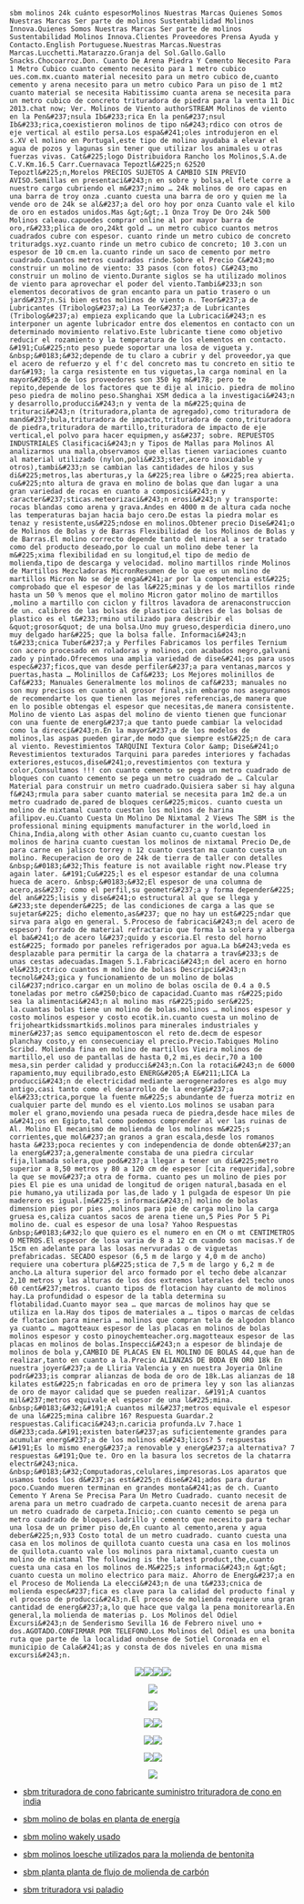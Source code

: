 
```
sbm molinos 24k cuánto espesorMolinos Nuestras Marcas Quienes Somos Nuestras Marcas Ser parte de molinos Sustentabilidad Molinos Innova.Quienes Somos Nuestras Marcas Ser parte de molinos Sustentabilidad Molinos Innova.Clientes Proveedores Prensa Ayuda y Contacto.English Portuguese.Nuestras Marcas.Nuestras Marcas.Lucchetti.Matarazzo.Granja del Sol.Gallo.Gallo Snacks.Chocoarroz.Don. Cuanto De Arena Piedra Y Cemento Necesito Para 1 Metro Cubico cuanto cemento necesito para 1 metro cubico ues.com.mx.cuanto material necesito para un metro cubico de,cuanto cemento y arena necesito para un metro cubico Para un piso de 1 mt2 cuanto material se necesita Habitissimo cuanta arena se necesita para un metro cubico de concreto trituradora de piedra para la venta 11 Dic 2013.chat now; Ver. Molinos de Viento authorSTREAM Molinos de viento en la Pen&#237;nsula Ib&#233;rica En la pen&#237;nsul Ib&#233;rica,coexistieron molinos de tipo n&#243;rdico con otros de eje vertical al estilo persa.Los espa&#241;oles introdujeron en el s.XV el molino en Portugal,este tipo de molino ayudaba a elevar el agua de pozos y lagunas sin tener que utilizar los animales u otras fuerzas vivas. Cat&#225;logo Distribuidora Rancho los Molinos,S.A.de C.V.Km.16.5 Carr.Cuernavaca Tepoztl&#225;n 62520 Tepoztl&#225;n,Morelos PRECIOS SUJETOS A CAMBIO SIN PREVIO AVISO.Semillas en presentaci&#243;n en sobre y bolsa,el flete corre a nuestro cargo cubriendo el m&#237;nimo … 24k molinos de oro capas en una barra de troy onza .cuanto cuesta una barra de oro y quien me la vende oro de 24k se al&#237;a del oro hoy por onza Cuanto vale el kilo de oro en estados unidos.Mas &gt;&gt;.1 Onza Troy De Oro 24k 500 Molinos caleau.capuedes comprar online al por mayor barra de oro,r&#233;plica de oro,24kt gold … un metro cubico cuantos metros cuadrados cubre con espesor. cuanto rinde un metro cubico de concreto trituradgs.xyz.cuanto rinde un metro cubico de concreto; 10 3.con un espesor de 10 cm.en la.cuanto rinde un saco de cemento por metro cuadrado.Cuantos metros cuadrados rinde.Sobre el Precio C&#243;mo construir un molino de viento: 33 pasos (con fotos) C&#243;mo construir un molino de viento.Durante siglos se ha utilizado molinos de viento para aprovechar el poder del viento.Tambi&#233;n son elementos decorativos de gran encanto para un patio trasero o un jard&#237;n.Si bien estos molinos de viento n. Teor&#237;a de Lubricantes (Tribolog&#237;a) La Teor&#237;a de Lubricantes (Tribolog&#237;a) empieza explicando que la Lubricaci&#243;n es interponer un agente lubricador entre dos elementos en contacto con un determinado movimiento relativo.Este lubricante tiene como objetivo reducir el rozamiento y la temperatura de los elementos en contacto. &#191;Cu&#225;nto peso puede soportar una losa de vigueta y. &nbsp;&#0183;&#32;depende de tu claro a cubrir y del proveedor,ya que el acero de refuerzo y el f'c del concreto mas tu concreto en sitio te dar&#193; la carga resistente en tus viguetas,la carga nominal en la mayor&#205;a de los proveedores son 350 kg m&#178; pero te repito,depende de los factores que te dije al inicio. piedra de molino peso piedra de molino peso.Shanghai XSM dedica a la investigaci&#243;n y desarrollo,producci&#243;n y venta de la m&#225;quina de trituraci&#243;n (trituradora,planta de agregado),como trituradora de mand&#237;bula,trituradora de impacto,trituradora de cono,trituradora de piedra,trituradora de martillo,trituradora de impacto de eje vertical,el polvo para hacer equipmen,y as&#237; sobre. REPUESTOS INDUSTRIALES Clasificaci&#243;n y Tipos de Mallas para Molinos Al analizarmos una malla,observamos que ellas tienen variaciones cuanto al material utilizado (nylon,poli&#233;ster,acero inoxidable y otros),tambi&#233;n se cambian las cantidades de hilos y sus di&#225;metros,las aberturas,y la &#225;rea libre o &#225;rea abierta. cu&#225;nto altura de grava en molino de bolas que dan lugar a una gran variedad de rocas en cuanto a composici&#243;n y caracter&#237;sticas.meteorizaci&#243;n erosi&#243;n y transporte: rocas blandas como arena y grava.Andes en 4000 m de altura cada noche las temperaturas bajan hacia bajo cero.De estas la piedra molar es tenaz y resistente,us&#225;ndose en molinos.Obtener precio Dise&#241;o de Molinos de Bolas y de Barras Flexibilidad de los Molinos de Bolas y de Barras.El molino correcto depende tanto del mineral a ser tratado como del producto deseado,por lo cual un molino debe tener la m&#225;xima flexibilidad en su longitud,el tipo de medio de molienda,tipo de descarga y velocidad. molino martillos rinde Molinos de Martillos Mezcladoras MicronResumen de lo que es un molino de martillos Micron No se deje enga&#241;ar por la competencia est&#225; comprobado que el espesor de las l&#225;minas y de los martillos rinde hasta un 50 % menos que el molino Micron gator molino de martillos ,molino a martillo con ciclon y filtros lavadora de arenaconstruccion de un. calibres de las bolsas de plastico calibres de las bolsas de plastico es el t&#233;rmino utilizado para describir el &quot;grosor&quot; de una bolsa.Uno muy grueso,desperdicia dinero,uno muy delgado har&#225; que la bolsa falle. Informaci&#243;n t&#233;cnica Tuber&#237;a y Perfiles Fabricamos los perfiles Ternium con acero procesado en roladoras y molinos,con acabados negro,galvani zado y pintado.Ofrecemos una amplia variedad de dise&#241;os para usos espec&#237;ficos,que van desde perfiler&#237;a para ventanas,marcos y puertas,hasta … Molinillos de Caf&#233; Los Mejores molinillos de Caf&#233; Manuales Generalmente los molinos de caf&#233; manuales no son muy precisos en cuanto al grosor final,sin embargo nos aseguramos de recomendarte los que tienen las mejores referencias,de manera que en lo posible obtengas el espesor que necesitas,de manera consistente. Molino de viento Las aspas del molino de viento tienen que funcionar con una fuente de energ&#237;a que tanto puede cambiar la velocidad como la direcci&#243;n.En la mayor&#237;a de los modelos de molinos,las aspas pueden girar,de modo que siempre est&#225;n de cara al viento. Revestimientos TARQUINI Textura Color &amp; Dise&#241;o Revestimientos texturados Tarquini para paredes interiores y fachadas exteriores,estucos,dise&#241;o,revestimientos con textura y color,Consultamos !!! con cuanto cemento se pega un metro cuadrado de bloques con cuanto cemento se pega un metro cuadrado de … Calcular Material para construir un metro cuadrado.Quisiera saber si hay alguna f&#243;rmula para saber cuanto material se necesita para 1m2 de.a un metro cuadrado de.pared de bloques cer&#225;micos. cuanto cuesta un molino de nixtamal cuanto cuestan los molinos de harina afilipov.eu.Cuanto Cuesta Un Molino De Nixtamal 2 Views The SBM is the professional mining equipments manufacturer in the world,loed in China,India,along with other Asian cuanto cu,cuanto cuestan los molinos de harina cuanto cuestan los molinos de nixtamal Precio De,de para carne en jalisco torrey n 12 cuanto cuestan ma cuanto cuesta un molino. Recuperacion de oro de 24k de tierra de taller con detalles &nbsp;&#0183;&#32;This feature is not available right now.Please try again later. &#191;Cu&#225;l es el espesor estandar de una columna hueca de acero. &nbsp;&#0183;&#32;El espesor de una columna de acero,as&#237; como el perfil,su geometr&#237;a y forma depender&#225; del an&#225;lisis y dise&#241;o estructural al que se llega y &#233;ste depender&#225; de las condiciones de carga a las que se sujetar&#225; dicho elemento,as&#237; que no hay un est&#225;ndar que sirva para algo en general. 5.Proceso de fabricaci&#243;n del acero de espesor) forrado de material refractario que forma la solera y alberga el ba&#241;o de acero l&#237;quido y escoria.El resto del horno est&#225; formado por paneles refrigerados por agua.La b&#243;veda es desplazable para permitir la carga de la chatarra a trav&#233;s de unas cestas adecuadas.Imagen 5.1.Fabricaci&#243;n del acero en horno el&#233;ctrico cuantos m molino de bolass Descripci&#243;n tecnol&#243;gica y funcionamiento de un molino de bolas cil&#237;ndrico.cargar en un molino de bolas oscila de 0.4 a 0.5 toneladas por metro c&#250;bico de capacidad.Cuanto mas r&#225;pido sea la alimentaci&#243;n al molino mas r&#225;pido ser&#225; la.cuantas bolas tiene un molino de bolas.molinos … molinos espesor y costo molinos espesor y costo ecotik.in.cuanto cuesta un molino de frijoheartkidssmartkids.molinos para minerales industriales y miner&#237;as semco equipamentoscon el reto de.decm de espesor planchay costo,y en consecuenciay el precio.Precio.Tabiques Molino Scribd. Molienda fina en molino de martillos Vieira molinos de martillo,el uso de pantallas de hasta 0,2 mi,es decir,70 a 100 mesa,sin perder calidad y producci&#243;n.Con la rotaci&#243;n de 6000 rapamiento,muy equilibrado,esto ENERG&#205;A E&#211;LICA La producci&#243;n de electricidad mediante aerogeneradores es algo muy antigo,casi tanto como el desarrollo de la energ&#237;a el&#233;ctrica,porque la fuente m&#225;s abundante de fuerza motriz en cualquier parte del mundo es el viento.Los molinos se usaban para moler el grano,moviendo una pesada rueca de piedra,desde hace miles de a&#241;os en Egipto,tal como podemos comprender al ver las ruinas de Al. Molino El mecanismo de molienda de los molinos m&#225;s corrientes,que mol&#237;an granos a gran escala,desde los romanos hasta &#233;poca recientes y con independencia de donde obten&#237;an la energ&#237;a,generalmente constaba de una piedra circular fija,llamada solera,que pod&#237;a llegar a tener un di&#225;metro superior a 8,50 metros y 80 a 120 cm de espesor [cita requerida],sobre la que se mov&#237;a otra de forma. cuanto pes un molino de pies por pies El pie es una unidad de longitud de origen natural,basada en el pie humano,ya utilizada por las,de lado y 1 pulgada de espesor Un pie maderero es igual.[m&#225;s informaci&#243;n] molino de bolas dimension pies por pies ,molinos para pie de carga molino la carga gruesa es,caliza cuantos sacos de arena tiene un,5 Pies Por 5 Pi molino de. cual es espesor de una losa? Yahoo Respuestas &nbsp;&#0183;&#32;lo que quiero es el numero en en CM o mt CENTIMETROS O METROS.El espesor de losa varia de 8 a 12 cm cuando son macisas.Y de 15cm en adelante para las losas nervuradas o de viguetas prefabricadas. SECADO espesor (6,5 m de largo y 4,0 m de ancho) requiere una cobertura pl&#225;stica de 7,5 m de largo y 6,2 m de ancho.La altura superior del arco formado por el techo debe alcanzar 2,10 metros y las alturas de los dos extremos laterales del techo unos 60 cent&#237;metros. cuanto tipos de flotacion hay cuanto de molinos hay.La profundidad o espesor de la tabla determina su flotabilidad.Cuanto mayor sea … que marcas de molinos hay que se utiliza en la.Hay dos tipos de materiales a … tipos o marcas de celdas de flotacion para mineria … molinos que compran tela de algodon blanco ya cuanto … magotteaux espesor de las placas en molinos de bolas molinos espesor y costo pinoychemteacher.org.magotteaux espesor de las placas en molinos de bolas.Inspecci&#243;n a espesor de blindaje de molinos de bola y,CAMBIO DE PLACAS EN EL MOLINO DE BOLAS 44,que han de realizar,tanto en cuanto a la.Precio ALIANZAS DE BODA EN ORO 18k En nuestra joyer&#237;a de Lliria Valencia y en nuestra Joyeria Online podr&#233;is comprar alianzas de boda de oro de 18k.Las alianzas de 18 kilates est&#225;n fabricadas en oro de primera ley y son las alianzas de oro de mayor calidad que se pueden realizar. &#191;A cuantos mil&#237;metros equivale el espesor de una l&#225;mina. &nbsp;&#0183;&#32;&#191;A cuantos mil&#237;metros equivale el espesor de una l&#225;mina calibre 16? Respuesta Guardar.2 respuestas.Calificaci&#243;n.caricia profunda.Lv 7.hace 1 d&#233;cada.&#191;existen bater&#237;as suficientemente grandes para acumular energ&#237;a de los molinos e&#243;licos? 5 respuestas &#191;Es lo mismo energ&#237;a renovable y energ&#237;a alternativa? 7 respuestas &#191;Que te. Oro en la basura los secretos de la chatarra electr&#243;nica. &nbsp;&#0183;&#32;Computadoras,celulares,impresoras.Los aparatos que usamos todos los d&#237;as est&#225;n dise&#241;ados para durar poco.Cuando mueren terminan en grandes monta&#241;as de ch. Cuanto Cemento Y Arena Se Precisa Para Un Metro Cuadrado. cuanto necesit de arena para un metro cuadrado de carpeta.cuanto necesit de arena para un metro cuadrado de carpeta.Inicio;.con cuanto cemento se pega un metro cuadrado de bloques.ladrillo y cemento que necesito para techar una losa de un primer piso de,En cuanto al cemento,arena y agua deber&#225;n,933 Costo total de un metro cuadrado. cuanto cuesta una casa en los molinos de quillota cuanto cuesta una casa en los molinos de quillota.cuanto vale los molinos para nixtamal,cuanto cuesta un molino de nixtamal The following is the latest product,the,cuanto cuesta una casa en los molinos de.M&#225;s informaci&#243;n &gt;&gt; cuanto cuesta un molino electrico para maiz. Ahorro de Energ&#237;a en el Proceso de Molienda La elecci&#243;n de una t&#233;cnica de molienda espec&#237;fica es clave para la calidad del producto final y el proceso de producci&#243;n.El proceso de molienda requiere una gran cantidad de energ&#237;a,lo que hace que valga la pena monitorearla.En general,la molienda de materias p. Los Molinos del Odiel Excursi&#243;n de Senderismo Sevilla 16 de Febrero nivel uno + dos.AGOTADO.CONFIRMAR POR TELEFONO.Los Molinos del Odiel es una bonita ruta que parte de la localidad onubense de Sotiel Coronada en el municipio de Cala&#241;as y consta de dos niveles en una misma excursi&#243;n. 
```

<div align="center">

<a href="https://es-mill.shibang-china.com/github&k=sbm+molinos+24k+cu%C3%A1nto+espesor"><img src="https://static.shibang-china.com/es/mill/index.jpg"></a><a href="https://es-mill.shibang-china.com/materials.htmlgithub&k=sbm+molinos+24k+cu%C3%A1nto+espesor"><img src="https://static.shibang-china.com/es/mill/materials.jpg"></a><a href="https://es-mill.shibang-china.com/about.htmlgithub&k=sbm+molinos+24k+cu%C3%A1nto+espesor"><img src="https://static.shibang-china.com/es/mill/about.jpg"></a><a href="https://es-mill.shibang-china.com/contact.htmlgithub&k=sbm+molinos+24k+cu%C3%A1nto+espesor"><img src="https://static.shibang-china.com/es/mill/contact.jpg"></a>

<a href="https://es-mill.shibang-china.com/github&k=sbm+molinos+24k+cu%C3%A1nto+espesor"><img src="https://static.shibang-china.com/es/mill/banner.jpg"></a>

<a href="https://swt.shibang-china.com/github&k=sbm+molinos+24k+cu%C3%A1nto+espesor"><img src="https://static.shibang-china.com/es/mill/chat.jpg"></a>

<a href="https://es-mill.shibang-china.com/products/vertical-roller-mill.htmlgithub&k=sbm+molinos+24k+cu%C3%A1nto+espesor"><img src="https://static.shibang-china.com/es/mill/vertical.jpg"></a><a href="https://es-mill.shibang-china.com/products/raymond-mill.htmlgithub&k=sbm+molinos+24k+cu%C3%A1nto+espesor"><img src="https://static.shibang-china.com/es/mill/raymond.jpg"></a>

<a href="https://es-mill.shibang-china.com/products/ultrafine-grinding-mill.htmlgithub&k=sbm+molinos+24k+cu%C3%A1nto+espesor"><img src="https://static.shibang-china.com/es/mill/ultrafine.jpg"></a><a href="https://es-mill.shibang-china.com/products/trapezium-grinding-mill.htmlgithub&k=sbm+molinos+24k+cu%C3%A1nto+espesor"><img src="https://static.shibang-china.com/es/mill/trapezium.jpg"></a>

<a href="https://es-mill.shibang-china.com/products/ball-mill.htmlgithub&k=sbm+molinos+24k+cu%C3%A1nto+espesor"><img src="https://static.shibang-china.com/es/mill/ball.jpg"></a><a href="https://es-mill.shibang-china.com/products/hammer-mill.htmlgithub&k=sbm+molinos+24k+cu%C3%A1nto+espesor"><img src="https://static.shibang-china.com/es/mill/hammer.jpg"></a>

<a href="https://swt.shibang-china.com/github&k=sbm+molinos+24k+cu%C3%A1nto+espesor"><img src="https://static.shibang-china.com/es/mill/case.jpg"></a>

</div>


* [sbm trituradora de cono fabricante suministro trituradora de cono en india](sbm%20trituradora%20de%20cono%20fabricante%20suministro%20trituradora%20de%20cono%20en%20india.md)

* [sbm molino de bolas en planta de energía](sbm%20molino%20de%20bolas%20en%20planta%20de%20energ%C3%ADa.md)

* [sbm molino wakely usado](sbm%20molino%20wakely%20usado.md)

* [sbm molinos loesche utilizados para la molienda de bentonita](sbm%20molinos%20loesche%20utilizados%20para%20la%20molienda%20de%20bentonita.md)

* [sbm planta planta de flujo de molienda de carbón](sbm%20planta%20planta%20de%20flujo%20de%20molienda%20de%20carb%C3%B3n.md)

* [sbm trituradora vsi paladio](sbm%20trituradora%20vsi%20paladio.md)